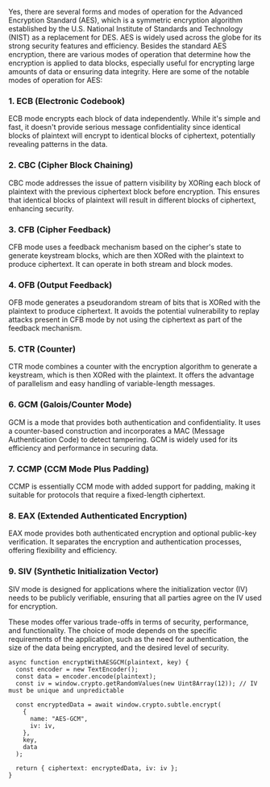 Yes, there are several forms and modes of operation for the Advanced Encryption Standard (AES), which is a symmetric encryption algorithm established by the U.S. National Institute of Standards and Technology (NIST) as a replacement for DES. AES is widely used across the globe for its strong security features and efficiency. Besides the standard AES encryption, there are various modes of operation that determine how the encryption is applied to data blocks, especially useful for encrypting large amounts of data or ensuring data integrity. Here are some of the notable modes of operation for AES:

### 1. ECB (Electronic Codebook)

ECB mode encrypts each block of data independently. While it's simple and fast, it doesn't provide serious message confidentiality since identical blocks of plaintext will encrypt to identical blocks of ciphertext, potentially revealing patterns in the data.

### 2. CBC (Cipher Block Chaining)

CBC mode addresses the issue of pattern visibility by XORing each block of plaintext with the previous ciphertext block before encryption. This ensures that identical blocks of plaintext will result in different blocks of ciphertext, enhancing security.

### 3. CFB (Cipher Feedback)

CFB mode uses a feedback mechanism based on the cipher's state to generate keystream blocks, which are then XORed with the plaintext to produce ciphertext. It can operate in both stream and block modes.

### 4. OFB (Output Feedback)

OFB mode generates a pseudorandom stream of bits that is XORed with the plaintext to produce ciphertext. It avoids the potential vulnerability to replay attacks present in CFB mode by not using the ciphertext as part of the feedback mechanism.

### 5. CTR (Counter)

CTR mode combines a counter with the encryption algorithm to generate a keystream, which is then XORed with the plaintext. It offers the advantage of parallelism and easy handling of variable-length messages.

### 6. GCM (Galois/Counter Mode)

GCM is a mode that provides both authentication and confidentiality. It uses a counter-based construction and incorporates a MAC (Message Authentication Code) to detect tampering. GCM is widely used for its efficiency and performance in securing data.

### 7. CCMP (CCM Mode Plus Padding)

CCMP is essentially CCM mode with added support for padding, making it suitable for protocols that require a fixed-length ciphertext.

### 8. EAX (Extended Authenticated Encryption)

EAX mode provides both authenticated encryption and optional public-key verification. It separates the encryption and authentication processes, offering flexibility and efficiency.

### 9. SIV (Synthetic Initialization Vector)

SIV mode is designed for applications where the initialization vector (IV) needs to be publicly verifiable, ensuring that all parties agree on the IV used for encryption.

These modes offer various trade-offs in terms of security, performance, and functionality. The choice of mode depends on the specific requirements of the application, such as the need for authentication, the size of the data being encrypted, and the desired level of security.

```
async function encryptWithAESGCM(plaintext, key) {
  const encoder = new TextEncoder();
  const data = encoder.encode(plaintext);
  const iv = window.crypto.getRandomValues(new Uint8Array(12)); // IV must be unique and unpredictable

  const encryptedData = await window.crypto.subtle.encrypt(
    {
      name: "AES-GCM",
      iv: iv,
    },
    key,
    data
  );

  return { ciphertext: encryptedData, iv: iv };
}
```
